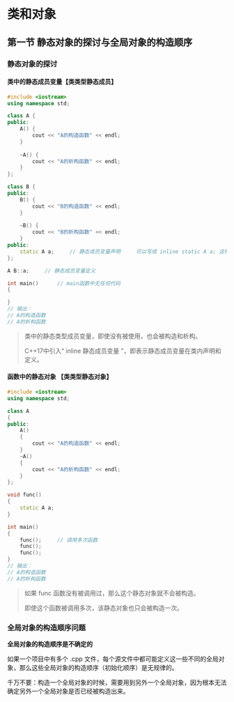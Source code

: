 # 类和对象

## 第一节 静态对象的探讨与全局对象的构造顺序

### 静态对象的探讨

#### 类中的静态成员变量【类类型静态成员】

```cpp
#include <iostream>
using namespace std;

class A {
public:
	A()	{
		cout << "A的构造函数" << endl;
	}
    
	~A() {
		cout << "A的析构函数" << endl;
	}
};

class B {
public:
	B() {
		cout << "B的构造函数" << endl;
	}
    
	~B() {
		cout << "B的析构函数" << endl;
	}
public:
	static A a;		// 静态成员变量声明		可以写成 inline static A a; 这样下面的定义就不用写了
};

A B::a;		// 静态成员变量定义

int main()		// main函数中无任何代码
{

}
// 输出：
// A的构造函数
// A的析构函数 
```

> 类中的静态类型成员变量，即使没有被使用，也会被构造和析构。
>
> C++17中引入“ inline 静态成员变量 ”，即表示静态成员变量在类内声明和定义。

#### 函数中的静态对象 【类类型静态对象】

```c++
#include <iostream>
using namespace std;

class A
{
public:
	A()
	{
		cout << "A的构造函数" << endl;
	}
	~A()
	{
		cout << "A的析构函数" << endl;
	}
};

void func()
{
	static A a;
}

int main()
{
	func();		// 调用多次函数
	func();
	func();
}
// 输出：
// A的构造函数
// A的析构函数
```

> 如果 func 函数没有被调用过，那么这个静态对象就不会被构造。
>
> 即使这个函数被调用多次，该静态对象也只会被构造一次。

### 全局对象的构造顺序问题

**全局对象的构造顺序是不确定的**

如果一个项目中有多个 .cpp 文件，每个源文件中都可能定义这一些不同的全局对象，那么这些全局对象的构造顺序（初始化顺序）是无规律的。

千万不要：构造一个全局对象的时候，需要用到另外一个全局对象，因为根本无法确定另外一个全局对象是否已经被构造出来。

